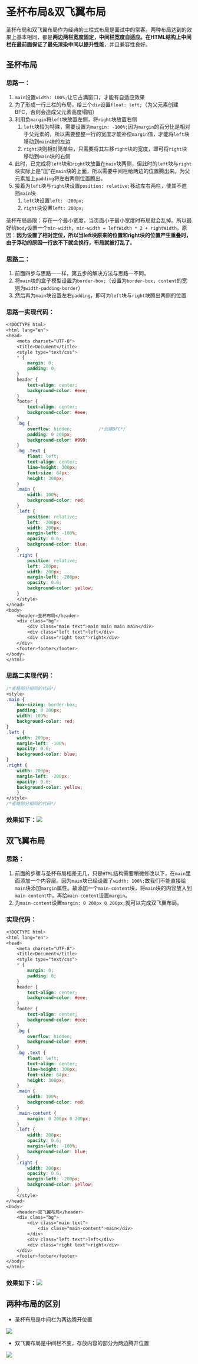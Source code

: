 # 圣杯布局&双飞翼布局

圣杯布局和双飞翼布局作为经典的三栏式布局是面试中的常客。两种布局达到的效果上基本相同，都是**两边两栏宽度固定，中间栏宽度自适应。在HTML结构上中间栏在最前面保证了最先渲染中间以提升性能**，并且兼容性良好。

## 圣杯布局

### 思路一：

1. `main`设置`width: 100%;`让它占满窗口，才能有自适应效果
2. 为了形成一行三栏的布局，给三个`div`设置`float: left;`（为父元素创建BFC，否则会造成父元素高度塌陷）
3. 利用负`margin`将`left`块放置左侧，将`right`块放置右侧
   1. `left`块较为特殊，需要设置为`margin: -100%;`因为`margin`的百分比是相对于父元素的，所以需要整整一行的宽度才能补偿`margin`值，才能将`left`块移动到`main`块的左边
   2. `right`块则相对简单些，只需要将其左移`right`块的宽度，即可将`right`块移动到`main`块的右侧
4. 此时，已完成将`left`块和`right`块放置在`main`块两侧，但此时的`left`块与`right`块实际上是“压”在`main`块的上面，所以需要中间栏给两边的位置腾出来。为父元素加上`padding`将左右两侧位置腾出。
5. 接着为`left`块与`right`块设置`position: relative;`移动左右两栏，使其不遮挡`main`块
   1. `left`块设置`left: -200px;`
   2. `right`块设置`left: 200px;`

圣杯布局局限：存在一个最小宽度，当页面小于最小宽度时布局就会乱掉。所以最好给`body`设置一个`min-width`，`min-width = leftWidth * 2 + rightWidth`。原因：**因为设置了相对定位，所以当left块原来的位置和right块的位置产生重叠时，由于浮动的原因一行放不下就会换行，布局就被打乱了**。

### 思路二：

1. 前面四步与思路一一样，第五步的解决方法与思路一不同。
2. 将`main`块的盒子模型设置为`border-box;`（设置为`border-box`，`content`的宽则为`width-padding-border`）
3. 然后再为`main`块设置左右`padding`，即可为`left`块与`right`块腾出两侧的位置

### 思路一实现代码：

```css
<!DOCTYPE html>
<html lang="en">
<head>
    <meta charset="UTF-8">
    <title>Document</title>
    <style type="text/css">
    * {
        margin: 0;
        padding: 0;
    }
    header {
        text-align: center;
        background-color: #eee;
    }
    footer {
        text-align: center;
        background-color: #eee;
    }
    .bg {
        overflow: hidden;          /*创建BFC*/
        padding: 0 200px;
        background-color: #999;
    }
    .bg .text {
        float: left;
        text-align: center;
        line-height: 300px;
        font-size: 64px;
        height: 300px;
    }
    .main {
        width: 100%;
        background-color: red;
    }
    .left {
        position: relative;
        left: -200px;
        width: 200px;
        margin-left: -100%;
        opacity: 0.6;
        background-color: blue;
    }
    .right {
        position: relative;
        left: 200px;
        width: 200px;
        margin-left: -200px;
        opacity: 0.6;
        background-color: yellow;
    }
    </style>
</head>
<body>
    <header>圣杯布局</header>
    <div class="bg">
        <div class="main text">main main main main</div>
        <div class="left text">left</div>
        <div class="right text">right</div>
    </div>
    <footer>footer</footer>
</body>
</html>
```

### 思路二实现代码：

```css
/*省略部分相同的代码*/
<style>
.main {
	box-sizing: border-box;
	padding: 0 200px;
	width: 100%;
	background-color: red;
}
.left {
	width: 200px;
	margin-left: -100%;
	opacity: 0.6;
	background-color: blue;
}
.right {
	width: 200px;
	margin-left: -200px;
	opacity: 0.6;
	background-color: yellow;
	}
</style>
/*省略部分相同的代码*/
```

### 效果如下：![](/assets/圣杯布局.png)

## 双飞翼布局

### 思路：

1. 前面的步骤与圣杯布局相差无几，只是`HTML`结构需要稍微修改以下，在`main`里面添加一个内容层。因为`main`块已经设置了`width: 100%;`故我们不能直接给`main`块添加`margin`属性。故添加一个`main-content`块，将`main`块的内容放入到`main-content`中，再给`main-content`设置`margin`。
2. 为`main-content`设置`margin: 0 200px 0 200px;`就可以完成双飞翼布局。

### 实现代码：

```css
<!DOCTYPE html>
<html lang="en">
<head>
    <meta charset="UTF-8">
    <title>Document</title>
    <style type="text/css">
    * {
        margin: 0;
        padding: 0;
    }
    header {
        text-align: center;
        background-color: #eee;
    }
    footer {
        text-align: center;
        background-color: #eee;
    }
    .bg {
        overflow: hidden;
        background-color: #999;
    }
    .bg .text {
        float: left;
        text-align: center;
        line-height: 300px;
        font-size: 64px;
        height: 300px;
    }
    .main {
        width: 100%;
        background-color: red;
    }
    .main-content {
        margin: 0 200px 0 200px;
    }
    .left {
        width: 200px;
        opacity: 0.6;
        margin-left: -100%;
        background-color: blue;
    }
    .right {
        width: 200px;
        opacity: 0.6;
        margin-left: -200px;
        background-color: yellow;
    }
    </style>
</head>
<body>
    <header>双飞翼布局</header>
    <div class="bg">
        <div class="main text">
            <div class="main-content">main</div>
        </div>
        <div class="left text">left</div>
        <div class="right text">right</div>
    </div>
    <footer>footer</footer>
</body>
</html>
```

### 效果如下：![](/assets/双飞翼布局.png)

## 两种布局的区别

* 圣杯布局是中间栏为两边腾开位置

![](/assets/圣杯&双飞翼1.png)

* 双飞翼布局是中间栏不变，存放内容的部分为两边腾开位置

![](/assets/圣杯&双飞翼2.png)

